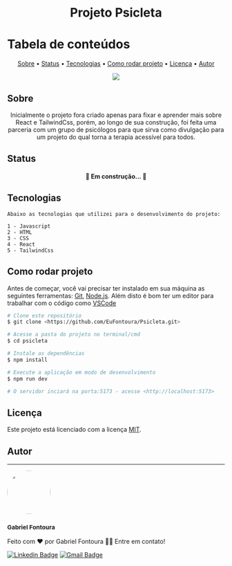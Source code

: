<h1 align="center">Projeto Psicleta</h1>

Tabela de conteúdos
=================
<p align="center">
 <a href="#sobre">Sobre</a> •
 <a href="#status">Status</a> • 
 <a href="#tecnologias">Tecnologias</a> • 
 <a href="#como-rodar-projeto">Como rodar projeto</a> • 
 <a href="#licença">Licença</a> • 
 <a href="#autor">Autor</a>
</p>
 <p align="center">
    <img src="https://img.shields.io/static/v1?label=license&message=MIT&color=49AA26&labelColor=000000" />
  </p>

## Sobre
<p align="center">Inicialmente o projeto fora criado apenas para fixar e aprender mais sobre React e TailwindCss, porém, ao longo de sua construção, foi feita uma parceria com um grupo de psicólogos para que sirva como divulgação para um projeto do qual torna a terapia acessível para todos.</p>

## Status
<h4 align="center"> 
	🚧  Em construção...  🚧
</h4>

 ## Tecnologias
  
    Abaixo as tecnologias que utilizei para o desenvolvimento do projeto:

    1 - Javascript
    2 - HTML
    3 - CSS
    4 - React
    5 - TailwindCss
  </p>

## Como rodar projeto

Antes de começar, você vai precisar ter instalado em sua máquina as seguintes ferramentas:
[Git](https://git-scm.com), [Node.js](https://nodejs.org/en/). 
Além disto é bom ter um editor para trabalhar com o código como [VSCode](https://code.visualstudio.com/)


```bash
# Clone este repositório
$ git clone <https://github.com/EuFontoura/Psicleta.git>

# Acesse a pasta do projeto no terminal/cmd
$ cd psicleta

# Instale as dependências
$ npm install

# Execute a aplicação em modo de desenvolvimento
$ npm run dev

# O servidor inciará na porta:5173 - acesse <http://localhost:5173>
```

## Licença
 
  Este projeto está licenciado com a licença [MIT](https://github.com/EuFontoura/Psicleta?tab=MIT-1-ov-file).

## Autor
---
<img src="https://avatars.githubusercontent.com/u/88143537?v=4" width="100px;" alt="" style="border-radius:50%;"/>
<br />
<h3><sub><b>Gabriel Fontoura</b></sub></h3>

Feito com ❤️ por Gabriel Fontoura 👋🏽 Entre em contato!

[![Linkedin Badge](https://img.shields.io/badge/-Gabriel-blue?style=flat-square&logo=Linkedin&logoColor=white&link=https://www.linkedin.com/in/gabriel-fontoura/)](https://www.linkedin.com/in/gabriel-fontoura/) 
[![Gmail Badge](https://img.shields.io/badge/-gabrielFMendonca@gmail.com-c14438?style=flat-square&logo=Gmail&logoColor=white&link=mailto:gabrielFMmendonca@gmail.com)](mailto:gabrielFMendonca@gmail.com)
